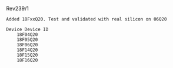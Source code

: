 Rev239/1

    Added 18FxxQ20. Test and validated with real silicon on 06Q20

    Device Device ID
        18F04Q20
        18F05Q20
        18F06Q20
        18F14Q20
        18F15Q20
        18F16Q20
